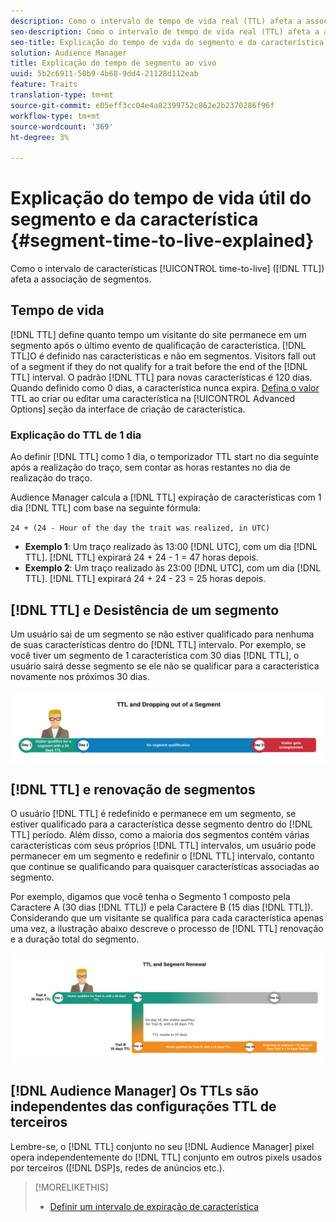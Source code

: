 ```yaml
---
description: Como o intervalo de tempo de vida real (TTL) afeta a associação ao segmento.
seo-description: Como o intervalo de tempo de vida real (TTL) afeta a associação ao segmento.
seo-title: Explicação do tempo de vida do segmento e da característica
solution: Audience Manager
title: Explicação do tempo de segmento ao vivo
uuid: 5b2c6911-50b9-4b68-9dd4-21128d112eab
feature: Traits
translation-type: tm+mt
source-git-commit: e05eff3cc04e4a82399752c862e2b2370286f96f
workflow-type: tm+mt
source-wordcount: '369'
ht-degree: 3%

---
```



# Explicação do tempo de vida útil do segmento e da característica {#segment-time-to-live-explained}

Como o intervalo de características [!UICONTROL time-to-live] ([!DNL TTL]) afeta a associação de segmentos.

<!-- segment-ttl-explained.xml -->

## Tempo de vida

[!DNL TTL] define quanto tempo um visitante do site permanece em um segmento após o último evento de qualificação de característica. [!DNL TTL]O é definido nas características e não em segmentos. Visitors fall out of a segment if they do not qualify for a trait before the end of the [!DNL TTL] interval. O padrão [!DNL TTL] para novas características é 120 dias. Quando definido como 0 dias, a característica nunca expira. [Defina o valor](../../features/traits/create-onboarded-rule-based-traits.md#set-expiration-interval) TTL ao criar ou editar uma característica na [!UICONTROL Advanced Options] seção da interface de criação de característica.

### Explicação do TTL de 1 dia

Ao definir [!DNL TTL] como 1 dia, o temporizador TTL start no dia seguinte após a realização do traço, sem contar as horas restantes no dia de realização do traço.

Audience Manager calcula a [!DNL TTL] expiração de características com 1 dia [!DNL TTL] com base na seguinte fórmula:

`24 + (24 - Hour of the day the trait was realized, in UTC)`

* **Exemplo 1**: Um traço realizado às 13:00 [!DNL UTC], com um dia [!DNL TTL]. [!DNL TTL] expirará 24 + 24 - 1 = 47 horas depois.
* **Exemplo 2**: Um traço realizado às 23:00 [!DNL UTC], com um dia [!DNL TTL]. [!DNL TTL] expirará 24 + 24 - 23 = 25 horas depois.

## [!DNL TTL] e Desistência de um segmento

Um usuário sai de um segmento se não estiver qualificado para nenhuma de suas características dentro do [!DNL TTL] intervalo. Por exemplo, se você tiver um segmento de 1 característica com 30 dias [!DNL TTL], o usuário sairá desse segmento se ele não se qualificar para a característica novamente nos próximos 30 dias.

![](assets/ttl-explained.png)

## [!DNL TTL] e renovação de segmentos

O usuário [!DNL TTL] é redefinido e permanece em um segmento, se estiver qualificado para a característica desse segmento dentro do [!DNL TTL] período. Além disso, como a maioria dos segmentos contém várias características com seus próprios [!DNL TTL] intervalos, um usuário pode permanecer em um segmento e redefinir o [!DNL TTL] intervalo, contanto que continue se qualificando para quaisquer características associadas ao segmento.

Por exemplo, digamos que você tenha o Segmento 1 composto pela Caractere A (30 dias [!DNL TTL]) e pela Caractere B (15 dias [!DNL TTL]). Considerando que um visitante se qualifica para cada característica apenas uma vez, a ilustração abaixo descreve o processo de [!DNL TTL] renovação e a duração total do segmento.

![](assets/ttl-renewal.png)

## [!DNL Audience Manager] Os TTLs são independentes das configurações TTL de terceiros

Lembre-se, o [!DNL TTL] conjunto no seu [!DNL Audience Manager] pixel opera independentemente do [!DNL TTL] conjunto em outros pixels usados por terceiros ([!DNL DSP]s, redes de anúncios etc.).

>[!MORELIKETHIS]
>
>* [Definir um intervalo de expiração de característica](../../features/traits/create-onboarded-rule-based-traits.md#set-expiration-interval)

